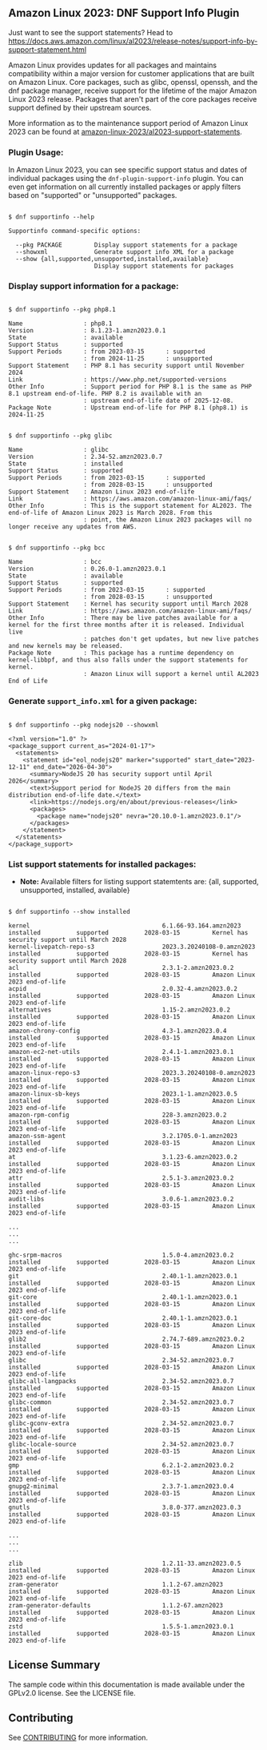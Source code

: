 ## Amazon Linux 2023: DNF Support Info Plugin

Just want to see the support statements? Head to https://docs.aws.amazon.com/linux/al2023/release-notes/support-info-by-support-statement.html

Amazon Linux provides updates for all packages and maintains compatibility within a major version for customer applications that are built on Amazon Linux. Core packages, such as glibc, openssl, openssh, and the dnf package manager, receive support for the lifetime of the major Amazon Linux 2023 release. Packages that aren't part of the core packages receive support defined by their upstream sources.

More information as to the maintenance support period of Amazon Linux 2023 can be found at [amazon-linux-2023/al2023-support-statements](https://github.com/amazonlinux/amazon-linux-2023/tree/main/al2023-support-statements).


### Plugin Usage:

In Amazon Linux 2023, you can see specific support status and dates of individual packages using the `dnf-plugin-support-info` plugin. You can even get information on all currently installed packages or apply filters based on "supported" or "unsupported" packages.

```

$ dnf supportinfo --help

Supportinfo command-specific options:

  --pkg PACKAGE         Display support statements for a package
  --showxml             Generate support info XML for a package
  --show {all,supported,unsupported,installed,available}
                        Display support statements for packages

```

### Display support information for a package:

```

$ dnf supportinfo --pkg php8.1

Name                 : php8.1
Version              : 8.1.23-1.amzn2023.0.1
State                : available
Support Status       : supported
Support Periods      : from 2023-03-15      : supported
                     : from 2024-11-25      : unsupported
Support Statement    : PHP 8.1 has security support until November 2024
Link                 : https://www.php.net/supported-versions
Other Info           : Support period for PHP 8.1 is the same as PHP 8.1 upstream end-of-life. PHP 8.2 is available with an
                     : upstream end-of-life date of 2025-12-08.
Package Note         : Upstream end-of-life for PHP 8.1 (php8.1) is 2024-11-25

```

```

$ dnf supportinfo --pkg glibc

Name                 : glibc
Version              : 2.34-52.amzn2023.0.7
State                : installed
Support Status       : supported
Support Periods      : from 2023-03-15      : supported
                     : from 2028-03-15      : unsupported
Support Statement    : Amazon Linux 2023 end-of-life
Link                 : https://aws.amazon.com/amazon-linux-ami/faqs/
Other Info           : This is the support statement for AL2023. The end-of-life of Amazon Linux 2023 is March 2028. From this
                     : point, the Amazon Linux 2023 packages will no longer receive any updates from AWS.

```

```

$ dnf supportinfo --pkg bcc

Name                 : bcc
Version              : 0.26.0-1.amzn2023.0.1
State                : available
Support Status       : supported
Support Periods      : from 2023-03-15      : supported
                     : from 2028-03-15      : unsupported
Support Statement    : Kernel has security support until March 2028
Link                 : https://aws.amazon.com/amazon-linux-ami/faqs/
Other Info           : There may be live patches available for a kernel for the first three months after it is released. Individual live
                     : patches don't get updates, but new live patches and new kernels may be released.
Package Note         : This package has a runtime dependency on kernel-libbpf, and thus also falls under the support statements for kernel.
                     : Amazon Linux will support a kernel until AL2023 End of Life

```

### Generate `support_info.xml` for a given package:

```plain

$ dnf supportinfo --pkg nodejs20 --showxml

<?xml version="1.0" ?>
<package_support current_as="2024-01-17">
  <statements>
    <statement id="eol_nodejs20" marker="supported" start_date="2023-12-11" end_date="2026-04-30">
      <summary>NodeJS 20 has security support until April 2026</summary>
      <text>Support period for NodeJS 20 differs from the main distribution end-of-life date.</text>
      <link>https://nodejs.org/en/about/previous-releases</link>
      <packages>
        <package name="nodejs20" nevra="20.10.0-1.amzn2023.0.1"/>
      </packages>
    </statement>
  </statements>
</package_support>

```

### List support statements for installed packages:

- **Note:** Available filters for listing support statemtents are: {all, supported, unsupported, installed, available}

```plain

$ dnf supportinfo --show installed

kernel                                     6.1.66-93.164.amzn2023               installed          supported          2028-03-15         Kernel has security support until March 2028
kernel-livepatch-repo-s3                   2023.3.20240108-0.amzn2023           installed          supported          2028-03-15         Kernel has security support until March 2028
acl                                        2.3.1-2.amzn2023.0.2                 installed          supported          2028-03-15         Amazon Linux 2023 end-of-life
acpid                                      2.0.32-4.amzn2023.0.2                installed          supported          2028-03-15         Amazon Linux 2023 end-of-life
alternatives                               1.15-2.amzn2023.0.2                  installed          supported          2028-03-15         Amazon Linux 2023 end-of-life
amazon-chrony-config                       4.3-1.amzn2023.0.4                   installed          supported          2028-03-15         Amazon Linux 2023 end-of-life
amazon-ec2-net-utils                       2.4.1-1.amzn2023.0.1                 installed          supported          2028-03-15         Amazon Linux 2023 end-of-life
amazon-linux-repo-s3                       2023.3.20240108-0.amzn2023           installed          supported          2028-03-15         Amazon Linux 2023 end-of-life
amazon-linux-sb-keys                       2023.1-1.amzn2023.0.5                installed          supported          2028-03-15         Amazon Linux 2023 end-of-life
amazon-rpm-config                          228-3.amzn2023.0.2                   installed          supported          2028-03-15         Amazon Linux 2023 end-of-life
amazon-ssm-agent                           3.2.1705.0-1.amzn2023                installed          supported          2028-03-15         Amazon Linux 2023 end-of-life
at                                         3.1.23-6.amzn2023.0.2                installed          supported          2028-03-15         Amazon Linux 2023 end-of-life
attr                                       2.5.1-3.amzn2023.0.2                 installed          supported          2028-03-15         Amazon Linux 2023 end-of-life
audit-libs                                 3.0.6-1.amzn2023.0.2                 installed          supported          2028-03-15         Amazon Linux 2023 end-of-life

...
...
...

ghc-srpm-macros                            1.5.0-4.amzn2023.0.2                 installed          supported          2028-03-15         Amazon Linux 2023 end-of-life
git                                        2.40.1-1.amzn2023.0.1                installed          supported          2028-03-15         Amazon Linux 2023 end-of-life
git-core                                   2.40.1-1.amzn2023.0.1                installed          supported          2028-03-15         Amazon Linux 2023 end-of-life
git-core-doc                               2.40.1-1.amzn2023.0.1                installed          supported          2028-03-15         Amazon Linux 2023 end-of-life
glib2                                      2.74.7-689.amzn2023.0.2              installed          supported          2028-03-15         Amazon Linux 2023 end-of-life
glibc                                      2.34-52.amzn2023.0.7                 installed          supported          2028-03-15         Amazon Linux 2023 end-of-life
glibc-all-langpacks                        2.34-52.amzn2023.0.7                 installed          supported          2028-03-15         Amazon Linux 2023 end-of-life
glibc-common                               2.34-52.amzn2023.0.7                 installed          supported          2028-03-15         Amazon Linux 2023 end-of-life
glibc-gconv-extra                          2.34-52.amzn2023.0.7                 installed          supported          2028-03-15         Amazon Linux 2023 end-of-life
glibc-locale-source                        2.34-52.amzn2023.0.7                 installed          supported          2028-03-15         Amazon Linux 2023 end-of-life
gmp                                        6.2.1-2.amzn2023.0.2                 installed          supported          2028-03-15         Amazon Linux 2023 end-of-life
gnupg2-minimal                             2.3.7-1.amzn2023.0.4                 installed          supported          2028-03-15         Amazon Linux 2023 end-of-life
gnutls                                     3.8.0-377.amzn2023.0.3               installed          supported          2028-03-15         Amazon Linux 2023 end-of-life

...
...
...

zlib                                       1.2.11-33.amzn2023.0.5               installed          supported          2028-03-15         Amazon Linux 2023 end-of-life
zram-generator                             1.1.2-67.amzn2023                    installed          supported          2028-03-15         Amazon Linux 2023 end-of-life
zram-generator-defaults                    1.1.2-67.amzn2023                    installed          supported          2028-03-15         Amazon Linux 2023 end-of-life
zstd                                       1.5.5-1.amzn2023.0.1                 installed          supported          2028-03-15         Amazon Linux 2023 end-of-life

```

## License Summary

The sample code within this documentation is made available under the GPLv2.0 license. See the LICENSE file.

## Contributing

See [CONTRIBUTING](CONTRIBUTING.md#security-issue-notifications) for more information.
